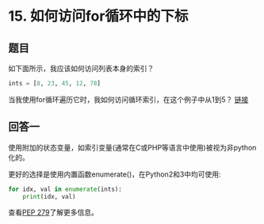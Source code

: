 # 15. 如何访问for循环中的下标

## 题目

如下面所示，我应该如何访问列表本身的索引？

```python
ints = [8, 23, 45, 12, 78]
```

当我使用for循环遍历它时，我如何访问循环索引，在这个例子中从1到5？
[链接](https://stackoverflow.com/questions/522563/accessing-the-index-in-for-loops)

## 回答一

使用附加的状态变量，如索引变量(通常在C或PHP等语言中使用)被视为非python化的。

更好的选择是使用内置函数enumerate()，在Python2和3中均可使用:

```python
for idx, val in enumerate(ints):
    print(idx, val)
```

查看[PEP 279](https://www.python.org/dev/peps/pep-0279/)了解更多信息。